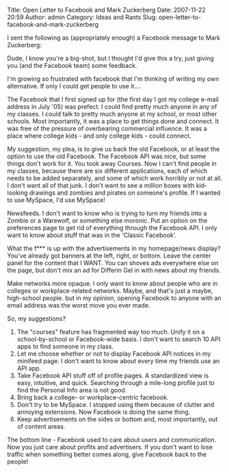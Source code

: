 Title: Open Letter to Facebook and Mark Zuckerberg
Date: 2007-11-22 20:59
Author: admin
Category: Ideas and Rants
Slug: open-letter-to-facebook-and-mark-zuckerberg

I sent the following as (appropriately enough) a Facebook message to
Mark Zuckerberg:

Dude, I know you're a big-shot, but I thought I'd give this a try, just
giving you (and the Facebook team) some feedback.

I'm growing so frustrated with facebook that I'm thinking of writing my
own alternative. If only I could get people to use it....

The Facebook that I first signed up for (the first day I got my college
e-mail address in July '05) was prefect. I could find pretty much anyone
in any of my classes. I could talk to pretty much anyone at my school,
or most other schools. Most importantly, it was a place to get things
done and connect. It was free of the pressure of overbearing commercial
influence. It was a place where college kids - and only college kids -
could connect.

My suggestion, my plea, is to give us back the old Facebook, or at least
the option to use the old Facebook. The Facebook API was nice, but some
things don't work for it. You took away Courses. Now I can't find people
in my classes, because there are six different applications, each of
which needs to be added separately, and some of which work horribly or
not at all. I don't want all of that junk. I don't want to see a million
boxes with kid-looking drawings and zombies and pirates on someone's
profile. If I wanted to use MySpace, I'd use MySpace!

Newsfeeds. I don't want to know who is trying to turn my friends into a
Zombie or a Warewolf, or something else moronic. Put an option on the
preferences page to get rid of everything through the Facebook API. I
only want to know about stuff that was in the 'Classic Facebook'.

What the f\*\*\* is up with the advertisements in my homepage/news
display? You've already got banners at the left, right, or bottom. Leave
the center panel for the content that I WANT. You can shoves ads
everywhere else on the page, but don't mix an ad for Differin Gel in
with news about my friends.

Make networks more opaque. I only want to know about people who are in
colleges or workplace-related networks. Maybe, and that's just a maybe,
high-school people. but in my opinion, opening Facebook to anyone with
an email address was the worst move you ever made.

So, my suggestions?  
1) The "courses" feature has fragmented way too much. Unify it on a
school-by-school or Facebook-wide basis. I don't want to search 10 API
apps to find someone in my class.  
2) Let me choose whether or not to display Facebook API notices in my
minifeed page. I don't want to know about every time my friends use an
API app.  
3) Take Facebook API stuff off of profile pages. A standardized view is
easy, intuitive, and quick. Searching through a mile-long profile just
to find the Personal Info area is not good.  
4) Bring back a college- or workplace-centric facebook.  
5) Don't try to be MySpace. I stopped using them because of clutter and
annoying extensions. Now Facebook is doing the same thing.  
6) Keep advertisements on the sides or bottom and, most importantly, out
of content areas.

The bottom line - Facebook used to care about users and communication.
Now you just care about profits and advertisers. If you don't want to
lose traffic when something better comes along, give Facebook back to
the people!
